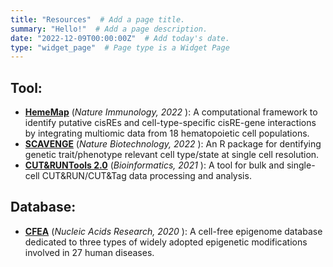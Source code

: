 ```yaml
---
title: "Resources"  # Add a page title.
summary: "Hello!"  # Add a page description.
date: "2022-12-09T00:00:00Z"  # Add today's date.
type: "widget_page"  # Page type is a Widget Page
---
```



## Tool:
- [**HemeMap**](https://github.com/sankaranlab/mecom_var) (*Nature Immunology, 2022* ): A computational framework to identify putative cisREs and cell-type-specific cisRE-gene interactions by integrating multiomic data from 18 hematopoietic cell populations.
- [**SCAVENGE**](https://github.com/sankaranlab/SCAVENGE) (*Nature Biotechnology, 2022* ): An R package for dentifying genetic trait/phenotype relevant cell type/state at single cell resolution.
- [**CUT&RUNTools 2.0**](https://github.com/fl-yu/CUT-RUNTools-2.0) (*Bioinformatics, 2021* ): A tool for bulk and single-cell CUT&RUN/CUT&Tag data processing and analysis.

## Database:
- [**CFEA**](http://www.bio-data.cn/CFEA/) (*Nucleic Acids Research, 2020* ): A cell-free epigenome database dedicated to three types of widely adopted epigenetic modifications involved in 27 human diseases.

<!-- 
### 12/09/2022 
We are excited that the Yu lab will be open in April 2023.
### 12/09/2022 
We are excited that the Yu lab will be open in April 2023.
### 12/09/2022 
We are excited that the Yu lab will be open in April 2023.
### 12/09/2022 
We are excited that the Yu lab will be open in April 2023.
[previous News]()

keep the same with news.md in home directory
-->




<br/><br/>
<br/><br/>
<br/><br/>
<br/><br/>
<br/><br/>
<br/><br/>
<br/><br/>
